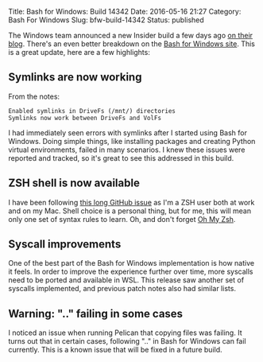 Title: Bash for Windows: Build 14342
Date: 2016-05-16 21:27
Category: Bash For Windows
Slug: bfw-build-14342
Status: published

The Windows team announced a new Insider build a few days ago [on their blog](https://blogs.windows.com/windowsexperience/2016/05/10/announcing-windows-10-insider-preview-build-14342/).  There's an even better breakdown on the [Bash for Windows site](https://msdn.microsoft.com/en-us/commandline/wsl/release_notes).  This is a great update, here are a few highlights:

## Symlinks are now working

From the notes:
```
Enabled symlinks in DriveFs (/mnt/) directories
Symlinks now work between DriveFs and VolFs
```

I had immediately seen errors with symlinks after I started using Bash for Windows.  Doing simple things, like installing packages and creating Python virtual environments, failed in many scenarios.  I knew these issues were reported and tracked, so it's great to see this addressed in this build.

## ZSH shell is now available

I have been following [this long GitHub issue](https://github.com/Microsoft/BashOnWindows/issues/91) as I'm a ZSH user both at work and on my Mac.  Shell choice is a personal thing, but for me, this will mean only one set of syntax rules to learn.  Oh, and don't forget [Oh My Zsh](https://github.com/robbyrussell/oh-my-zsh).

## Syscall improvements

One of the best part of the Bash for Windows implementation is how native it feels.  In order to improve the experience further over time, more syscalls need to be ported and available in WSL.  This release saw another set of syscalls implemented, and previous patch notes also had similar lists.

## Warning: ".." failing in some cases

I noticed an issue when running Pelican that copying files was failing.  It turns out that in certain cases, following ".." in Bash for Windows can fail currently.  This is a known issue that will be fixed in a future build.